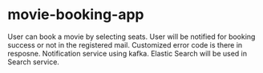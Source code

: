 # movie-booking-app

User can book a movie by selecting seats. 
User will be notified for booking success or not in the registered mail.
Customized error code is there in resposne.
Notification service using kafka.
Elastic Search will be used in Search service.
